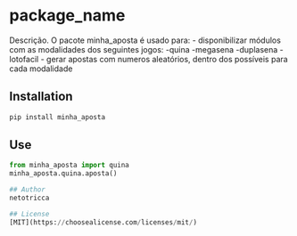 # package_name

Descrição. 
O pacote minha_aposta é usado para:
	- disponibilizar módulos com as modalidades dos seguintes jogos:
		-quina
		-megasena
		-duplasena
		-lotofacil
	- gerar apostas com numeros aleatórios, dentro dos possíveis para cada modalidade

## Installation

```bash
pip install minha_aposta
```

## Use
```python
from minha_aposta import quina
minha_aposta.quina.aposta()

## Author
netotricca

## License
[MIT](https://choosealicense.com/licenses/mit/)
